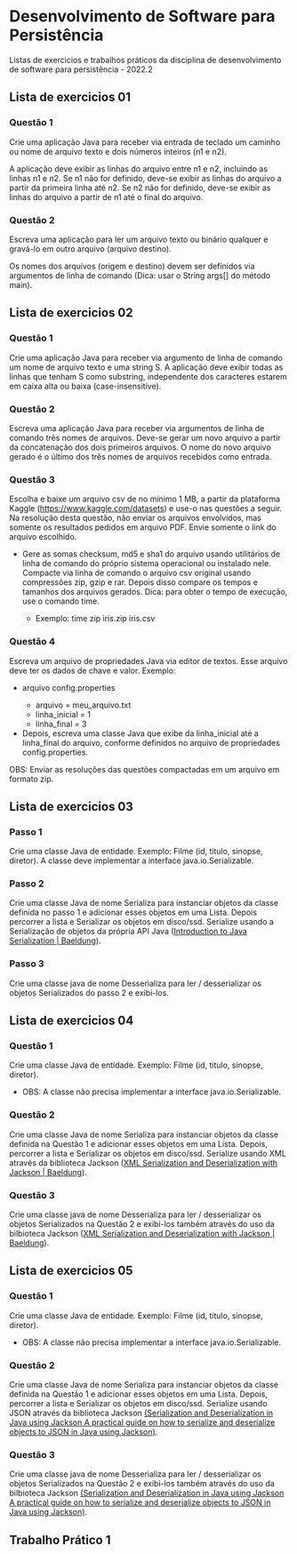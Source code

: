 <div>
  <h1>Desenvolvimento de Software para Persistência</h1>
  <p>Listas de exercicios e trabalhos práticos da disciplina de desenvolvimento de software para persistência - 2022.2</p>
  
  <div>
    <h2>Lista de exercicios 01</h2>
    <h3>Questão 1</h3>
    <p>
      Crie uma aplicação Java para receber via entrada de teclado um caminho ou nome de arquivo texto e dois números inteiros (n1 e n2).
    </p>
    <p>
      A aplicação deve exibir as linhas do arquivo entre n1 e n2, incluindo as linhas n1 e n2. Se n1 não for definido, deve-se exibir as linhas do arquivo a partir da primeira linha até n2. Se n2 não for definido, deve-se exibir as linhas do arquivo a partir de n1 até o final do arquivo.
    </p>
    <h3>Questão 2</h3>
    <p>
      Escreva uma aplicação para ler um arquivo texto ou binário qualquer e gravá-lo em outro arquivo (arquivo destino).
    </p>
    <p>
      Os nomes dos arquivos (origem e destino) devem ser definidos via argumentos de linha de comando (Dica: usar o String args[] do método main).
    </p>
  </div>
  
  <div>
    <h2>Lista de exercicios 02</h2>
    <h3>Questão 1</h3>
    <p>
    Crie uma aplicação Java para receber via argumento de linha de comando um nome de arquivo texto e uma string S. 
    A aplicação deve exibir todas as linhas que tenham S como substring, independente dos caracteres estarem em caixa alta ou baixa (case-insensitive).
    </p>
    <h3>Questão 2</h3>
    <p>
    Escreva uma aplicação Java para receber via argumentos de linha de comando três nomes de arquivos. 
    Deve-se gerar um novo arquivo a partir da concatenação dos dois primeiros arquivos. 
    O nome do novo arquivo gerado é o último dos três nomes de arquivos recebidos como entrada.
    </p>
    <h3>Questão 3</h3>
    <p>
    Escolha e baixe um arquivo csv de no mínimo 1 MB, a partir da plataforma 
    Kaggle (<a href="https://www.kaggle.com/datasets" target="_blank">https://www.kaggle.com/datasets</a>) e use-o nas questões a seguir. 
    Na resolução desta questão, não enviar os arquivos envolvidos, mas somente os resultados pedidos em arquivo PDF. 
    Envie somente o link do arquivo escolhido.
    </p>
    <ul>
      <li>
      Gere as somas checksum, md5 e sha1 do arquivo usando utilitários de linha de comando do próprio sistema operacional ou instalado nele. 
      Compacte via linha de comando o arquivo csv original usando compressões zip, gzip e rar. Depois disso compare os tempos e tamanhos dos arquivos gerados. 
      Dica: para obter o tempo de execução, use o comando time.
      </li>
      <ul>
        <li>Exemplo: time zip iris.zip iris.csv</li>
      </ul>
    </ul>
    <h3>Questão 4</h3>
    <p>
    Escreva um arquivo de propriedades Java via editor de textos. Esse arquivo deve ter os dados de chave e valor. Exemplo:
    <p>
    <ul>
      <li>arquivo config.properties</li>
      <ul>
        <li>arquivo = meu_arquivo.txt</li>
        <li>linha_inicial = 1</li>
        <li>linha_final = 3</li>
      </ul>
      <li>Depois, escreva uma classe Java que exibe da linha_inicial até a linha_final do arquivo, 
      conforme definidos no arquivo de propriedades config.properties.</li>
    </ul>
    <p>
    OBS: Enviar as resoluções das questões compactadas em um arquivo em formato zip.
    </p>
  </div>
  
  <div>
    <h2>Lista de exercicios 03</h2>
    <h3>Passo 1</h3>
    <p>
    Crie uma classe Java de entidade. Exemplo: Filme (id, titulo, sinopse, diretor). A classe deve implementar a interface java.io.Serializable.
    </p>
    <h3>Passo 2</h3>
    <p>
    Crie uma classe Java de nome Serializa para instanciar objetos da classe definida no passo 1 e adicionar esses objetos em uma Lista. Depois percorrer a lista e Serializar os objetos em disco/ssd. Serialize usando a Serialização de objetos da própria API Java (<a href="https://www.baeldung.com/java-serialization">Introduction to Java Serialization | Baeldung</a>).
    </p>
    <h3>Passo 3</h3>
    <p>
    Crie uma classe java de nome Desserializa para ler / desserializar os objetos Serializados do passo 2 e exibi-los. 
    </p>
  </div>
  
  <div>
    <h2>Lista de exercicios 04</h2>
    <h3>Questão 1</h3>
    <p>
    Crie uma classe Java de entidade. Exemplo: Filme (id, titulo, sinopse, diretor).
        <ul>
            <li>
                OBS: A classe não precisa implementar a interface java.io.Serializable.
            </li>
        </ul>
    </p>
    <h3>Questão 2</h3>
    <p>
    Crie uma classe Java de nome Serializa para instanciar objetos da classe definida na Questão 1 e adicionar esses objetos em uma Lista. Depois, percorrer a lista e Serializar os objetos em disco/ssd. Serialize usando XML através da biblioteca Jackson (<a href="https://www.baeldung.com/jackson-xml-serialization-and-deserialization">XML Serialization and Deserialization with Jackson | Baeldung</a>).
    </p>
    <h3>Questão 3</h3>
    <p>
    Crie uma classe java de nome Desserializa para ler / desserializar os objetos Serializados na Questão 2 e exibi-los também através do uso da bilbioteca Jackson (<a href="https://www.baeldung.com/jackson-xml-serialization-and-deserialization">XML Serialization and Deserialization with Jackson | Baeldung</a>). 
    </p>
  </div>
  
  <div>
    <h2>Lista de exercicios 05</h2>
    <h3>Questão 1</h3>
    <p>
    Crie uma classe Java de entidade. Exemplo: Filme (id, titulo, sinopse, diretor).
        <ul>
            <li>
                OBS: A classe não precisa implementar a interface java.io.Serializable.
            </li>
        </ul>
    </p>
    <h3>Questão 2</h3>
    <p>
    Crie uma classe Java de nome Serializa para instanciar objetos da classe definida na Questão 1 e adicionar esses objetos em uma Lista. Depois, percorrer a lista e Serializar os objetos em disco/ssd. Serialize usando JSON através da biblioteca Jackson <a href="https://blog.codeminer42.com/serialization-and-deserialization-in-java-using-jackson/">(Serialization and Deserialization in Java using Jackson A practical guide on how to serialize and deserialize objects to JSON in Java using Jackson)</a>.
    </p>
    <h3>Questão 3</h3>
    <p>
    Crie uma classe java de nome Desserializa para ler / desserializar os objetos Serializados na Questão 2 e exibi-los também através do uso da bilbioteca Jackson <a href="https://blog.codeminer42.com/serialization-and-deserialization-in-java-using-jackson/">(Serialization and Deserialization in Java using Jackson A practical guide on how to serialize and deserialize objects to JSON in Java using Jackson)</a>.
    </p>
  </div>
  
  <div>
    <h2>Trabalho Prático 1</h2>
  </div>
  
</div>
